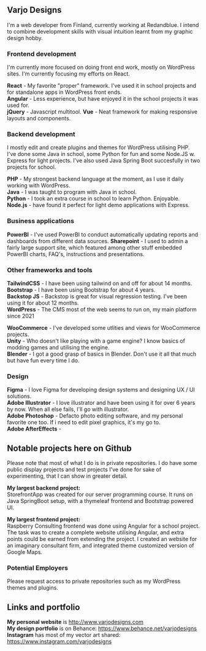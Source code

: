 ## Varjo Designs

I'm a web developer from Finland, currently working at Redandblue. I intend to combine development skills with visual intuition learnt from my graphic design hobby. 

### Frontend development

I'm currently more focused on doing front end work, mostly on WordPress sites. I'm currently focusing my efforts on React.

**React** - My favorite "proper" framework. I've used it in school projects and for standalone apps in WordPress front ends.   
**Angular** - Less experience, but have enjoyed it in the school projects it was used for.  
**jQuery** - Javascript multitool. 
**Vue** - Neat framework for making responsive layouts and components. 

### Backend development

I mostly edit and create plugins and themes for WordPress utilising PHP. I've done some Java in school, some Python for fun and some Node.JS w. 
Express for light projects. I've also used Java Spring Boot succesfully in two projects for school.  

**PHP** - My strongest backend language at the moment, as I use it daily working with WordPress.  
**Java** - I was taught to program with Java in school.  
**Python** - I took an extra course in school to learn Python. Enjoyable.  
**Node.js** - have found it perfect for light demo applications with Express.  


### Business applications

**PowerBI** - I've used PowerBI to conduct automatically updating reports and dashboards from different data sources.
**Sharepoint** - I used to admin a fairly large support site, which featured among other stuff embedded PowerBI charts, FAQ's, instructions and presentations.   


### Other frameworks and tools

**TailwindCSS** - I have been using tailwind on and off for about 14 months.  
**Bootstrap** - I have been using Bootstrap for about 4 years.  
**Backstop JS** - Backstop is great for visual regression testing. I've been using it for about 12 months.  
**WordPress** - The CMS most of the web seems to run on, my main platform since 2021

**WooCommerce** - I've developed some utlities and views for WooCommerce projects.  
**Unity** - Who doesn't like playing with a game engine? I know basics of modding games and utilising the engine.   
**Blender** - I got a good grasp of basics in Blender. Don't use it all that much but have fun every time I do.   

### Design 

**Figma** - I love Figma for developing design systems and designing UX / UI solutions.  
**Adobe Illustrator** - I love illustrator and have been using it for over 6 years by now. When all else fails, I'll go with illustrator.  
**Adobe Photoshop** - Defacto photo editing software, and my personal favorite one too. If i need to edit pixel graphics, it's my go to.  
**Adobe AfterEffects** - 

## Notable projects here on Github
Please note that most of what I do is in private repositories. I do have some public display projects and test projects I've done for sake of experimenting, that I can show in greater detail. 

**My largest backend project:**  
StorefrontApp was created for our server programming course. It runs on Java SpringBoot setup, with a thymeleaf frontend and Bootstrap powered UI. 

**My largest frontend project:**  
Raspberry Consulting frontend was done using Angular for a school project. The task was to create a complete website utilising Angular, and extra points could be earned from extending the project. I created an website for an imaginary consultant firm, and integrated theme customized version of Google Maps. 

### Potential Employers

Please request access to private repositories such as my WordPress themes and plugins.


## Links and portfolio

**My personal website** is http://www.varjodesigns.com  
**My design portfolio** is on Behance: https://www.behance.net/varjodesigns  
**Instagram** has most of my vector art shared: https://www.instagram.com/varjodesigns
